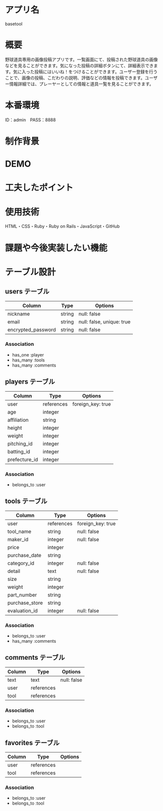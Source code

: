 # アプリ名
basetool

# 概要
野球道具専用の画像投稿アプリです。一覧画面にて、投稿された野球道具の画像などを見ることができます。気になった投稿の詳細ボタンにて、詳細表示できます。気に入った投稿にはいいね！をつけることができます。ユーザー登録を行うことで、画像の投稿、こだわりの説明、評価などの情報を投稿できます。ユーザー情報詳細では、プレーヤーとしての情報と道具一覧を見ることができます。

# 本番環境
ID：admin　PASS：8888

# 制作背景


# DEMO


# 工夫したポイント

# 使用技術
HTML・CSS・Ruby・Ruby on Rails・JavaScript・GitHub

# 課題や今後実装したい機能







# テーブル設計

## users テーブル

| Column             | Type    | Options                   |
| -------------------| ------- | ------------------------- |
| nickname           | string  | null: false               |
| email              | string  | null: false, unique: true |
| encrypted_password | string  | null: false               |

### Association

- has_one :player
- has_many :tools
- has_many :comments

## players テーブル

| Column        | Type       | Options           |
| --------------| ---------- | ----------------- |
| user          | references | foreign_key: true |
| age           |  integer   |                   |
| affiliation   |   string   |                   |
| height        |  integer   |                   |
| weight        |  integer   |                   |
| pitching_id   |  integer   |                   |
| batting_id    |  integer   |                   |
| prefecture_id |  integer   |                   |

### Association

- belongs_to :user

## tools テーブル

| Column          | Type       | Options           |
| --------------- | ---------- | ----------------- |
| user            | references | foreign_key: true |
| tool_name       |   string   | null: false       |
| maker_id        |  integer   | null: false       |
| price           |   integer  |                   |
| purchase_date   |   string   |                   |
| category_id     |   integer  | null: false       |
| detail          |    text    | null: false       |
| size            |   string   |                   |
| weight          |   integer  |                   |
| part_number     |   string   |                   |
| purchase_store  |   string   |                   |
| evaluation_id   |  integer   | null: false       |

### Association

- belongs_to :user
- has_many :comments

## comments テーブル

| Column    | Type       | Options     |
| --------- | ---------- | ----------- |
| text      |    text    | null: false |
| user      | references |             |
| tool      | references |             |

### Association

- belongs_to :user
- belongs_to :tool

## favorites テーブル

| Column    | Type       | Options     |
| --------- | ---------- | ----------- |
| user      | references |             |
| tool      | references |             |

### Association

- belongs_to :user
- belongs_to :tool
